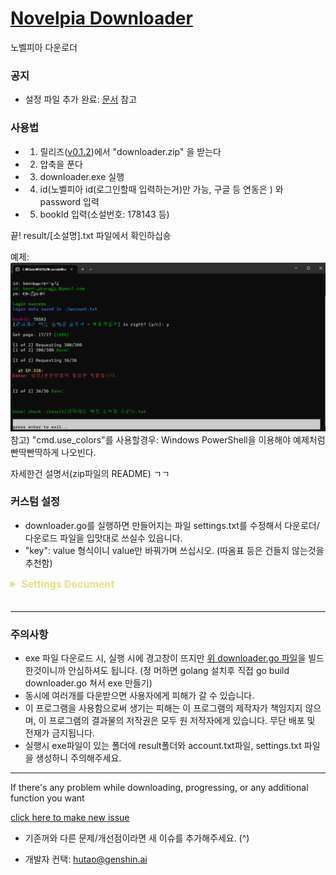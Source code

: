 # [Novelpia Downloader](https://github.com/taeseong14/N-down)

노벨피아 다운로더


### 공지

 - 설정 파일 추가 완료: [문서](#doc) 참고


### 사용법

 * 1. 릴리즈([v0.1.2](https://github.com/taeseong14/N-down/releases/tag/v0.1.2))에서 "downloader.zip" 을 받는다
 * 2. 압축을 푼다
 * 3. downloader.exe 실행
 * 4. id(노벨피아 id(로그인할때 입력하는거)만 가능, 구글 등 연동은 ) 와 password 입력
 * 5. bookId 입력(소설번호: 178143 등)

끝!
result/[소설명].txt 파일에서 확인하십숑

예제:
![예제](Example.png)
참고) "cmd.use_colors"를 사용할경우: Windows PowerShell을 이용해야 예제처럼 빤딱빤딱하게 나오빈다.

자세한건 설명서(zip파일의 README) ㄱㄱ

### 커스텀 설정

 - downloader.go를 실행하면 만들어지는 파일 settings.txt를 수정해서 다운로더/다운로드 파일을 입맛대로 쓰실수 있읍니다.
 - "key": value 형식이니 value만 바꿔가며 쓰십시오. (따옴표 등은 건들지 않는것을 추천함)

<details id="doc">
<summary style="font-size: 16px; font-weight: bold; cursor: pointer; margin-bottom: 20px; color: #e3e182;">Settings Document</summary>
<div>

##### 참고) String 형식은 쌍따옴표(" ")를 붙이고, Number / Boolean 형식은 붙이지 않습니다.

> "account.auto_login": Boolean (true | false)
 - 자동 로그인 여부. 꺼져있다면(false) account 파일도 생성되지 않습니다.
 - Default: true

> "account.auto_login_file": String ("~~")
 - 로그인 정보 (id, pw)가 저장되는 파일명(혹은 루트)
 - Default: "account.txt"

> "account.default_mail": String ("@~~")
 - 로그인시 id가 @를 포함하지 않을 때 자동으로 뒤에 붙이는 문자열. (예제의 초록색 두번째줄 참고)
 - Default: "@gmail.com"
 - Ex) "@naver.com"

> <span id="set-lwc" style="background: #e3e182 !important;">[new!]</span> "account.login_with_cookie": Boolean (true | false)
 - 'account.auto_login'이 켜져있을 때: 로그인파일의 첫번째 줄을 로그인키로 끌어다 씀
 - 꺼져있을 때 / account.txt가 존재하지 않을때: 로그인키를 인풋으로 받음
 - 로그인키 받는법은 downloader.zip의 README.txt 확인

> "cmd.check_with_yn": Boolean (true | false)
 - bookId를 입력했을때 맞냐고 체크하는 부분 추가
 - Default: true

> "cmd.exit_when_finish": Boolean (true | false)
 - 한 소설 다운로드가 끝난 후 자동으로 exe파일 종료 여부
 - 한번 받을때 연속으로 많이 다운로드한다면 꺼놓는걸 추천
 - Default: true

> "cmd.max_try_per_episode": Number (123~)
 - 한 화당 최대 http 요청을 시도하는 횟수
 - 안건드는거 추천
 - Default: 5

> "cmd.use_colors": Boolean (true | false)
 - 자기가 예쁜 색은 보고싶지 않다, 혹은 powershell을 어떻게 연결하는지 모르겠다, 혹은 귀찮다 하시면 이거 끄시면 됨. <-]34 이런거 안나옵니다.
 - Default: true

> "result.image_display": Boolean (true | false)
 - 결과 텍스트파일에 이미지 링크 추가 여부
 - Default: true

> "result.image_format": String ("~~")
 - 이미지 링크 포멧 형식
 - query: ${link} 이미지 링크
 - Default: "[이미지: ${link}]" // -> [이미지: http://image.novelpia.com]
 - Ex) "(img ${link})" // -> (img http:..)  참고) <태그>형식은 쓰면 짤림

> "result.directory_name": String ("~~")
 - 결과 텍스트 파일들이 저장되는 폴더명, 혹은 루트
 - Default: "result" // -> ./result/~~.txt로 저장
 - Ex) "다운로드_파일" // -> ./다운로드_파일/~~.txt

> "result.file_name": String ("~~")
 - 결과 파일의 제목. txt파일로 저장되길 원하신다면 .txt를 붙이는걸 잊지 마세요.
 - 주의) 이 형식에 따라 다운한 소설 파일을 읽고 이어받기를 하니 이거 바꾸면 첨부터 받아야함 (형식에 따라 파일들도 바꾸면 다시 또 되긴 하는)
 - query: ${id} bookId | ${title} 제목 | ${author} 작가
 - Default: "${title}.txt"
 - Ex) "[${id}] ${title} - ${author}.txt" // -> [12345] 샌즈 - 파피루스.txt

> "result.space_between_episodes": String ("~~")
 - 회차 사이에 추가하는 문자?
 - Default: "\n\n\n\n\n\n\n\n\n\n" (\n: 줄바꿈 문자(역슬래시+n))
 - Ex) "\n\n\n\n\n####################\n\n\n\n\n" // -> 사이사이에 # 20개 추가

</div>
</details>

---

### 주의사항

 - exe 파일 다운로드 시, 실행 시에 경고창이 뜨지만 [위 downloader.go 파일](./downloader.go)을 빌드한것이니까 안심하셔도 됩니다. (정 머하면 golang 설치후 직접 go build downloader.go 쳐서 exe 만들기)
 - 동시에 여러개를 다운받으면 사용자에게 피해가 갈 수 있습니다.
 - 이 프로그램을 사용함으로써 생기는 피해는 이 프로그램의 제작자가 책임지지 않으며, 이 프로그램의 결과물의 저작권은 모두 원 저작자에게 있습니다. 무단 배포 및 전재가 금지됩니다.
 - 실행시 exe파일이 있는 폴더에 result폴더와 account.txt파일, settings.txt 파일을 생성하니 주의해주세요.


---


If there's any problem while downloading, progressing, or any additional function you want

[click here to make new issue](https://github.com/taeseong14/N-down/issues/new)

 + 기존꺼와 다른 문제/개선점이라면 새 이슈를 추가해주세요. (^)

 + 개발자 컨택: hutao@genshin.ai
